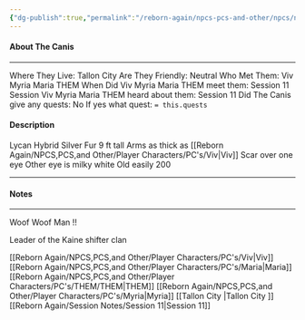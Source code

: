 ```yaml
---
{"dg-publish":true,"permalink":"/reborn-again/npcs-pcs-and-other/npcs/neutral/the-canis/"}
---
```



#### About The Canis
---
Where They Live: Tallon City 
Are They Friendly: Neutral
Who Met Them: Viv Myria Maria THEM
When Did Viv Myria Maria THEM meet them: Session 11
Session Viv Myria Maria THEM heard about them: Session 11
Did The Canis give any quests: No
	If yes what quest: `= this.quests`


#### Description
Lycan Hybrid
Silver Fur
9 ft tall
Arms as thick as [[Reborn Again/NPCS,PCS,and Other/Player Characters/PC's/Viv\|Viv]] 
Scar over one eye
Other eye is milky white
Old easily 200

---

#### Notes
---
Woof Woof Man !!

Leader of the Kaine shifter clan

[[Reborn Again/NPCS,PCS,and Other/Player Characters/PC's/Viv\|Viv]] [[Reborn Again/NPCS,PCS,and Other/Player Characters/PC's/Maria\|Maria]] [[Reborn Again/NPCS,PCS,and Other/Player Characters/PC's/THEM/THEM\|THEM]] [[Reborn Again/NPCS,PCS,and Other/Player Characters/PC's/Myria\|Myria]] 
[[Tallon City \|Tallon City ]] [[Reborn Again/Session Notes/Session 11\|Session 11]]
